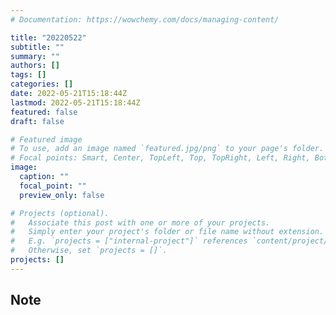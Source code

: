 ```yaml
---
# Documentation: https://wowchemy.com/docs/managing-content/

title: "20220522"
subtitle: ""
summary: ""
authors: []
tags: []
categories: []
date: 2022-05-21T15:18:44Z
lastmod: 2022-05-21T15:18:44Z
featured: false
draft: false

# Featured image
# To use, add an image named `featured.jpg/png` to your page's folder.
# Focal points: Smart, Center, TopLeft, Top, TopRight, Left, Right, BottomLeft, Bottom, BottomRight.
image:
  caption: ""
  focal_point: ""
  preview_only: false

# Projects (optional).
#   Associate this post with one or more of your projects.
#   Simply enter your project's folder or file name without extension.
#   E.g. `projects = ["internal-project"]` references `content/project/deep-learning/index.md`.
#   Otherwise, set `projects = []`.
projects: []
---
```


## Note

